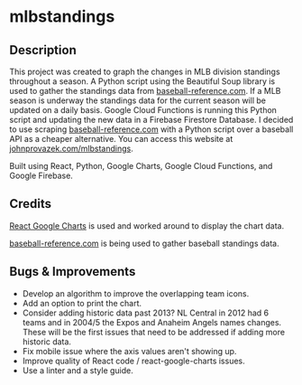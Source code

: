 # mlbstandings

## Description

This project was created to graph the changes in MLB division standings throughout a season. A Python script using the Beautiful Soup library is used to gather the standings data from [baseball-reference.com](https://www.baseball-reference.com/). If a MLB season is underway the standings data for the current season will be updated on a daily basis. Google Cloud Functions is running this Python script and updating the new data in a Firebase Firestore Database. I decided to use scraping [baseball-reference.com](https://www.baseball-reference.com/) with a Python script over a baseball API as a cheaper alternative. You can access this website at [johnprovazek.com/mlbstandings](https://www.johnprovazek.com/mlbstandings/).

Built using React, Python, Google Charts, Google Cloud Functions, and Google Firebase.

## Credits

[React Google Charts](https://www.react-google-charts.com/) is used and worked around to display the chart data.

[baseball-reference.com](https://www.baseball-reference.com/) is being used to gather baseball standings data.

## Bugs & Improvements
- Develop an algorithm to improve the overlapping team icons.
- Add an option to print the chart.
- Consider adding historic data past 2013? NL Central in 2012 had 6 teams and in 2004/5 the Expos and Anaheim Angels names changes. These will be the first issues that need to be addressed if adding more historic data.
- Fix mobile issue where the axis values aren't showing up.
- Improve quality of React code / react-google-charts issues.
- Use a linter and a style guide.